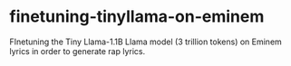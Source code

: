 # finetuning-tinyllama-on-eminem
FInetuning the Tiny Llama-1.1B Llama model (3 trillion tokens) on Eminem lyrics in order to generate rap lyrics.
